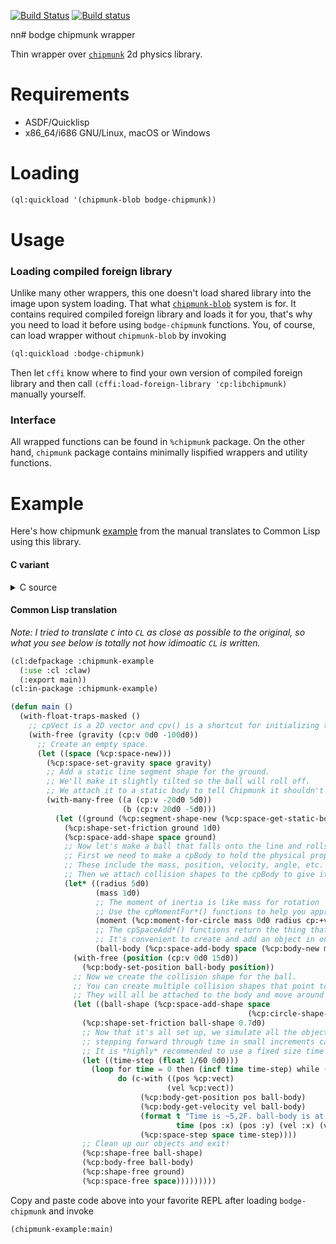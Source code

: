 [![Build Status](https://travis-ci.org/borodust/bodge-chipmunk.svg)](https://travis-ci.org/borodust/bodge-chipmunk) [![Build status](https://ci.appveyor.com/api/projects/status/carmemviy6dq5173?svg=true)](https://ci.appveyor.com/project/borodust/bodge-chipmunk)

nn# bodge chipmunk wrapper

Thin wrapper over [`chipmunk`](http://chipmunk-physics.net/) 2d physics library.

# Requirements

* ASDF/Quicklisp
* x86_64/i686 GNU/Linux, macOS or Windows

# Loading
```lisp
(ql:quickload '(chipmunk-blob bodge-chipmunk))
```

# Usage


### Loading compiled foreign library
Unlike many other wrappers, this one doesn't load shared library into the image upon system
loading. That what [`chipmunk-blob`](https://github.com/borodust/chipmunk-blob/) system is
for. It contains required compiled foreign library and loads it for you, that's why you need to
load it before using `bodge-chipmunk` functions. You, of course, can load wrapper without
`chipmunk-blob` by invoking

```lisp
(ql:quickload :bodge-chipmunk)
```

Then let `cffi` know where to find your own version of compiled foreign library and then call
`(cffi:load-foreign-library 'cp:libchipmunk)` manually yourself.

### Interface
All wrapped functions can be found in `%chipmunk` package. On the other hand, `chipmunk` package
contains minimally lispified wrappers and utility functions.


# Example
Here's how chipmunk [example](http://chipmunk-physics.net/release/ChipmunkLatest-Docs/#Intro-HelloChipmunk) from the manual translates to Common Lisp using this library.

#### C variant

<details>
<summary>C source</summary>
<p>

```c
#include <stdio.h>
#include <chipmunk.h>

int main(void){
  // cpVect is a 2D vector and cpv() is a shortcut for initializing them.
  cpVect gravity = cpv(0, -100);

  // Create an empty space.
  cpSpace *space = cpSpaceNew();
  cpSpaceSetGravity(space, gravity);

  // Add a static line segment shape for the ground.
  // We'll make it slightly tilted so the ball will roll off.
  // We attach it to a static body to tell Chipmunk it shouldn't be movable.
  cpShape *ground = cpSegmentShapeNew(cpSpaceGetStaticBody(space), cpv(-20, 5), cpv(20, -5), 0);
  cpShapeSetFriction(ground, 1);
  cpSpaceAddShape(space, ground);

  // Now let's make a ball that falls onto the line and rolls off.
  // First we need to make a cpBody to hold the physical properties of the object.
  // These include the mass, position, velocity, angle, etc. of the object.
  // Then we attach collision shapes to the cpBody to give it a size and shape.

  cpFloat radius = 5;
  cpFloat mass = 1;

  // The moment of inertia is like mass for rotation
  // Use the cpMomentFor*() functions to help you approximate it.
  cpFloat moment = cpMomentForCircle(mass, 0, radius, cpvzero);

  // The cpSpaceAdd*() functions return the thing that you are adding.
  // It's convenient to create and add an object in one line.
  cpBody *ballBody = cpSpaceAddBody(space, cpBodyNew(mass, moment));
  cpBodySetPos(ballBody, cpv(0, 15));

  // Now we create the collision shape for the ball.
  // You can create multiple collision shapes that point to the same body.
  // They will all be attached to the body and move around to follow it.
  cpShape *ballShape = cpSpaceAddShape(space, cpCircleShapeNew(ballBody, radius, cpvzero));
  cpShapeSetFriction(ballShape, 0.7);

  // Now that it's all set up, we simulate all the objects in the space by
  // stepping forward through time in small increments called steps.
  // It is *highly* recommended to use a fixed size time step.
  cpFloat timeStep = 1.0/60.0;
  for(cpFloat time = 0; time < 2; time += timeStep){
    cpVect pos = cpBodyGetPosition(ballBody);
    cpVect vel = cpBodyGetVelocity(ballBody);
    printf(
      "Time is %5.2f. ballBody is at (%5.2f, %5.2f). It's velocity is (%5.2f, %5.2f)\n",
      time, pos.x, pos.y, vel.x, vel.y
    );

    cpSpaceStep(space, timeStep);
  }

  // Clean up our objects and exit!
  cpShapeFree(ballShape);
  cpBodyFree(ballBody);
  cpShapeFree(ground);
  cpSpaceFree(space);

  return 0;
}
```

</p>
</details>

#### Common Lisp translation

*Note: I tried to translate `C` into `CL` as close as possible to the original, so what you see
below is totally not how idimoatic `CL` is written.*

```lisp
(cl:defpackage :chipmunk-example
  (:use :cl :claw)
  (:export main))
(cl:in-package :chipmunk-example)

(defun main ()
  (with-float-traps-masked ()
    ;; cpVect is a 2D vector and cpv() is a shortcut for initializing them.
    (with-free (gravity (cp:v 0d0 -100d0))
      ;; Create an empty space.
      (let ((space (%cp:space-new)))
        (%cp:space-set-gravity space gravity)
        ;; Add a static line segment shape for the ground.
        ;; We'll make it slightly tilted so the ball will roll off.
        ;; We attach it to a static body to tell Chipmunk it shouldn't be movable.
        (with-many-free ((a (cp:v -20d0 5d0))
                         (b (cp:v 20d0 -5d0)))
          (let ((ground (%cp:segment-shape-new (%cp:space-get-static-body space) a b 0d0)))
            (%cp:shape-set-friction ground 1d0)
            (%cp:space-add-shape space ground)
            ;; Now let's make a ball that falls onto the line and rolls off.
            ;; First we need to make a cpBody to hold the physical properties of the object.
            ;; These include the mass, position, velocity, angle, etc. of the object.
            ;; Then we attach collision shapes to the cpBody to give it a size and shape.
            (let* ((radius 5d0)
                   (mass 1d0)
                   ;; The moment of inertia is like mass for rotation
                   ;; Use the cpMomentFor*() functions to help you approximate it.
                   (moment (%cp:moment-for-circle mass 0d0 radius cp:+vzero+))
                   ;; The cpSpaceAdd*() functions return the thing that you are adding.
                   ;; It's convenient to create and add an object in one line.
                   (ball-body (%cp:space-add-body space (%cp:body-new mass moment))))
              (with-free (position (cp:v 0d0 15d0))
                (%cp:body-set-position ball-body position))
              ;; Now we create the collision shape for the ball.
              ;; You can create multiple collision shapes that point to the same body.
              ;; They will all be attached to the body and move around to follow it.
              (let ((ball-shape (%cp:space-add-shape space
                                                     (%cp:circle-shape-new ball-body radius cp:+vzero+))))
                (%cp:shape-set-friction ball-shape 0.7d0)
                ;; Now that it's all set up, we simulate all the objects in the space by
                ;; stepping forward through time in small increments called steps.
                ;; It is *highly* recommended to use a fixed size time step.
                (let ((time-step (float 1/60 0d0)))
                  (loop for time = 0 then (incf time time-step) while (< time 2)
                        do (c-with ((pos %cp:vect)
                                   (vel %cp:vect))
                             (%cp:body-get-position pos ball-body)
                             (%cp:body-get-velocity vel ball-body)
                             (format t "Time is ~5,2F. ball-body is at (~5,2F ~5,2F)). It's velocity is (~5,2F, ~5,2F)~&"
                                     time (pos :x) (pos :y) (vel :x) (vel :y))
                             (%cp:space-step space time-step))))
                ;; Clean up our objects and exit!
                (%cp:shape-free ball-shape)
                (%cp:body-free ball-body)
                (%cp:shape-free ground)
                (%cp:space-free space)))))))))
```

Copy and paste code above into your favorite REPL after loading `bodge-chipmunk` and invoke

```lisp
(chipmunk-example:main)
```
